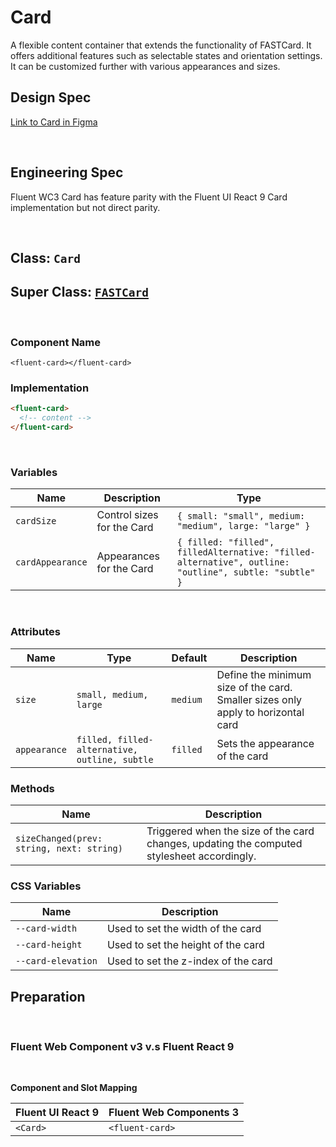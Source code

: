 # Card

A flexible content container that extends the functionality of FASTCard. It offers additional features such as selectable states and orientation settings. It can be customized further with various appearances and sizes.

## **Design Spec**

[Link to Card in Figma](https://www.figma.com/file/berhUBA6mJV9sCPpjgfKRj/Card?type=design&node-id=6503-13927&mode=design&t=esnGps8mGKqly4I1-0)

<br />

## **Engineering Spec**

Fluent WC3 Card has feature parity with the Fluent UI React 9 Card implementation but not direct parity.

<br />

## Class: `Card`

## Super Class: [`FASTCard`](https://explore.fast.design/components/fast-card)

<br />

### **Component Name**

`<fluent-card></fluent-card>`

### **Implementation**

```html
<fluent-card>
  <!-- content -->
</fluent-card>
```

<br />

### **Variables**

| Name             | Description                | Type                                                                                                  |
| ---------------- | -------------------------- | ----------------------------------------------------------------------------------------------------- |
| `cardSize`       | Control sizes for the Card | `{ small: "small", medium: "medium", large: "large" }`                                                |
| `cardAppearance` | Appearances for the Card   | `{ filled: "filled", filledAlternative: "filled-alternative", outline: "outline", subtle: "subtle" }` |

<br />

### **Attributes**

| Name         | Type                                          | Default  | Description                                                                      |
| ------------ | --------------------------------------------- | -------- | -------------------------------------------------------------------------------- |
| `size`       | `small, medium, large`                        | `medium` | Define the minimum size of the card. Smaller sizes only apply to horizontal card |
| `appearance` | `filled, filled-alternative, outline, subtle` | `filled` | Sets the appearance of the card                                                  |

### **Methods**

| Name                                      | Description                                                                                |
| ----------------------------------------- | ------------------------------------------------------------------------------------------ |
| `sizeChanged(prev: string, next: string)` | Triggered when the size of the card changes, updating the computed stylesheet accordingly. |

### **CSS Variables**

| Name               | Description                         |
| ------------------ | ----------------------------------- |
| `--card-width`     | Used to set the width of the card   |
| `--card-height`    | Used to set the height of the card  |
| `--card-elevation` | Used to set the z-index of the card |

## **Preparation**

<br />

### **Fluent Web Component v3 v.s Fluent React 9**

<br />

**Component and Slot Mapping**

| Fluent UI React 9 | Fluent Web Components 3 |
| ----------------- | ----------------------- |
| `<Card>`          | `<fluent-card>`         |

<br />

